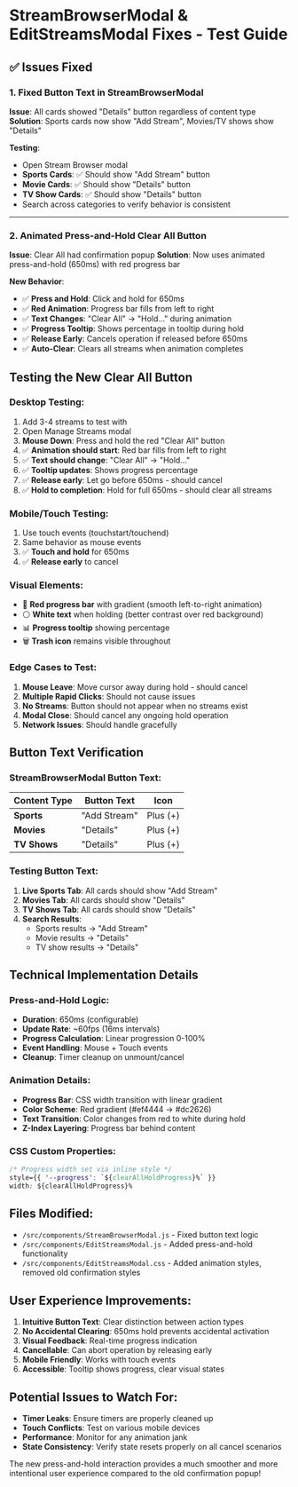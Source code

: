 # StreamBrowserModal & EditStreamsModal Fixes - Test Guide

## ✅ **Issues Fixed**

### **1. Fixed Button Text in StreamBrowserModal**
**Issue**: All cards showed "Details" button regardless of content type
**Solution**: Sports cards now show "Add Stream", Movies/TV shows show "Details"

**Testing**:
- Open Stream Browser modal
- **Sports Cards**: ✅ Should show "Add Stream" button
- **Movie Cards**: ✅ Should show "Details" button  
- **TV Show Cards**: ✅ Should show "Details" button
- Search across categories to verify behavior is consistent

---

### **2. Animated Press-and-Hold Clear All Button**
**Issue**: Clear All had confirmation popup
**Solution**: Now uses animated press-and-hold (650ms) with red progress bar

**New Behavior**:
- ✅ **Press and Hold**: Click and hold for 650ms
- ✅ **Red Animation**: Progress bar fills from left to right
- ✅ **Text Changes**: "Clear All" → "Hold..." during animation
- ✅ **Progress Tooltip**: Shows percentage in tooltip during hold
- ✅ **Release Early**: Cancels operation if released before 650ms
- ✅ **Auto-Clear**: Clears all streams when animation completes

## **Testing the New Clear All Button**

### **Desktop Testing**:
1. Add 3-4 streams to test with
2. Open Manage Streams modal
3. **Mouse Down**: Press and hold the red "Clear All" button
4. ✅ **Animation should start**: Red bar fills from left to right
5. ✅ **Text should change**: "Clear All" → "Hold..."
6. ✅ **Tooltip updates**: Shows progress percentage
7. ✅ **Release early**: Let go before 650ms - should cancel
8. ✅ **Hold to completion**: Hold for full 650ms - should clear all streams

### **Mobile/Touch Testing**:
1. Use touch events (touchstart/touchend)
2. Same behavior as mouse events
3. ✅ **Touch and hold** for 650ms
4. ✅ **Release early** to cancel

### **Visual Elements**:
- 🔴 **Red progress bar** with gradient (smooth left-to-right animation)
- ⚪ **White text** when holding (better contrast over red background)
- 📊 **Progress tooltip** showing percentage
- 🗑️ **Trash icon** remains visible throughout

### **Edge Cases to Test**:
1. **Mouse Leave**: Move cursor away during hold - should cancel
2. **Multiple Rapid Clicks**: Should not cause issues
3. **No Streams**: Button should not appear when no streams exist
4. **Modal Close**: Should cancel any ongoing hold operation
5. **Network Issues**: Should handle gracefully

## **Button Text Verification**

### **StreamBrowserModal Button Text**:
| Content Type | Button Text | Icon |
|-------------|-------------|------|
| **Sports** | "Add Stream" | Plus (+) |
| **Movies** | "Details" | Plus (+) |
| **TV Shows** | "Details" | Plus (+) |

### **Testing Button Text**:
1. **Live Sports Tab**: All cards should show "Add Stream"
2. **Movies Tab**: All cards should show "Details"
3. **TV Shows Tab**: All cards should show "Details"
4. **Search Results**: 
   - Sports results → "Add Stream"
   - Movie results → "Details"
   - TV show results → "Details"

## **Technical Implementation Details**

### **Press-and-Hold Logic**:
- **Duration**: 650ms (configurable)
- **Update Rate**: ~60fps (16ms intervals)
- **Progress Calculation**: Linear progression 0-100%
- **Event Handling**: Mouse + Touch events
- **Cleanup**: Timer cleanup on unmount/cancel

### **Animation Details**:
- **Progress Bar**: CSS width transition with linear gradient
- **Color Scheme**: Red gradient (#ef4444 → #dc2626)
- **Text Transition**: Color changes from red to white during hold
- **Z-Index Layering**: Progress bar behind content

### **CSS Custom Properties**:
```css
/* Progress width set via inline style */
style={{ '--progress': `${clearAllHoldProgress}%` }}
width: ${clearAllHoldProgress}%
```

## **Files Modified**:
- `/src/components/StreamBrowserModal.js` - Fixed button text logic
- `/src/components/EditStreamsModal.js` - Added press-and-hold functionality
- `/src/components/EditStreamsModal.css` - Added animation styles, removed old confirmation styles

## **User Experience Improvements**:
1. **Intuitive Button Text**: Clear distinction between action types
2. **No Accidental Clearing**: 650ms hold prevents accidental activation
3. **Visual Feedback**: Real-time progress indication
4. **Cancellable**: Can abort operation by releasing early
5. **Mobile Friendly**: Works with touch events
6. **Accessible**: Tooltip shows progress, clear visual states

## **Potential Issues to Watch For**:
- **Timer Leaks**: Ensure timers are properly cleaned up
- **Touch Conflicts**: Test on various mobile devices
- **Performance**: Monitor for any animation jank
- **State Consistency**: Verify state resets properly on all cancel scenarios

The new press-and-hold interaction provides a much smoother and more intentional user experience compared to the old confirmation popup!
